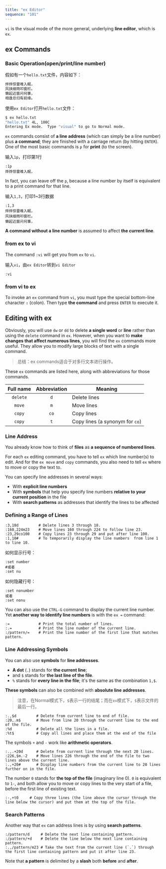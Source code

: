 ```yaml
---
title: "ex Editor"
sequence: "101"
---
```


`vi` is the visual mode of the more general, underlying **line editor**, which is `ex`.

## ex Commands

### Basic Operation(open/print/line number)

假如有一个`hello.txt`文件，内容如下：

```txt
烨烨惊雷难入眠，
风挟细雨叩窗栏。
懒起近窗问何事，
相逢总归有前缘。
```

使用`ex Editor`打开`hello.txt`文件：

```bash
$ ex hello.txt
"hello.txt" 4L, 100C
Entering Ex mode.  Type "visual" to go to Normal mode.
```

`ex` commands consist of **a line address** (which can simply be a line number) plus **a command**;
they are finished with a carriage return (by hitting `ENTER`).
One of the most basic commands is `p` for **print** (to the screen).

输入`1p`，打印第1行

```vim
:1p
烨烨惊雷难入眠，
```

In fact, you can leave off the `p`, because a line number by itself is equivalent to a print command for that line.

输入`1,3`，打印1~3行数据

```vim
:1,3
烨烨惊雷难入眠，
风挟细雨叩窗栏。
懒起近窗问何事，
```

**A command without a line number** is assumed to affect **the current line**.

### from ex to vi

The command `:vi` will get you from `ex` to `vi`.

输入`vi`，由`ex Editor`转到`vi Editor`

```vim
:vi
```

### from vi to ex

To invoke an `ex` command from `vi`, you must type the special bottom-line character **`:`** (colon).
Then type **the command** and press `ENTER` to execute it.

## Editing with ex

Obviously, you will use `dw` or `dd` to delete **a single word** or **line**
rather than using the `delete` command in `ex`.
However, when you want to **make changes that affect numerous lines**, you will find the `ex` commands more useful.
They allow you to modify large blocks of text with a single command.

> 总结：ex commands适合于对多行文本进行操作。

These `ex` commands are listed here, along with abbreviations for those commands.

| Full name | Abbreviation | Meaning                         |
|:---------:|:------------:|---------------------------------|
| `delete`  |     `d`      | Delete lines                    |
|  `move`   |     `m`      | Move lines                      |
|  `copy`   |     `co`     | Copy lines                      |
|  `copy`   |     `t`      | Copy lines (a synonym for `co`) |

### Line Address

You already know how to think of **files** as **a sequence of numbered lines**.

For each `ex` editing command, you have to tell `ex` which line number(s) to edit.
And for the `ex move` and `copy` commands, you also need to tell `ex` where to move or copy the text to.

You can specify line addresses in several ways:

- With **explicit line numbers**
- With **symbols** that help you specify line numbers **relative to your current position** in the file
- With **search patterns** as addresses that identify the lines to be affected

### Defining a Range of Lines

```vim
:3,18d         # Delete lines 3 through 18.
:160,224m23    # Move lines 160 through 224 to follow line 23.
:23,29co100    # Copy lines 23 through 29 and put after line 100.
:1,10#         # To temporarily display the line numbers  from line 1 to line 10.
```

如何显示行号：

```vim
:set number
#或者
:set nu
```

如何隐藏行号：

```vim
:set nonumber
或者
:set nonu
```

You can also use the `CTRL-G` command to display the current line number.
Yet **another way to identify line numbers** is with the `ex =` command:

```vim
:=             # Print the total number of lines.
:.=            # Print the line number of the current line.
:/pattern/=    # Print the line number of the first line that matches pattern.
```

### Line Addressing Symbols

You can also use **symbols** for **line addresses**.

- **A dot** (`.`) stands for **the current line**;
- and `$` stands for **the last line of the file**.
- `%` stands for **every line in the file**; it's the same as the combination `1,$`.

**These symbols** can also be combined with **absolute line addresses**.

> 注意，在Normal模式下，`$`表示一行的结尾；而在`ex`模式下，`$`表示文件的最后一行。

```vim
:.,$d         # Delete from current line to end of file.
:20,.m$       # Move from line 20 through the current line to the end of the file.
:%d           # Delete all the lines in a file.
:%t$          # Copy all lines and place them at the end of the file
```

The symbols `+` and `-` work like **arithmetic operators**.

```vim
:.,.+20d      # Delete from current line through the next 20 lines.
:226,$m.-2    # Move lines 226 through the end of the file to two lines above the current line.
:.,+20#       # Display line numbers from the current line to 20 lines further on in the file.
```

The number `0` stands for **the top of the file** (imaginary line 0).
`0` is equivalent to `1-`, and both allow you to move or copy lines to the very start of a file,
before the first line of existing text.

```vim
:-,+t0     # Copy three lines (the line above the cursor through the line below the cursor) and put them at the top of the file.
```

### Search Patterns

Another way that `ex` can address lines is by using **search patterns**.

```vim
:/pattern/d     # Delete the next line containing pattern.
:/pattern/+d    # Delete the line below the next line containing pattern.
:.,/pattern/m23 # Take the text from the current line (`.`) through the first line containing pattern and put it after line 23.
```

Note that **a pattern** is delimited by a **slash** both **before** and **after**.

